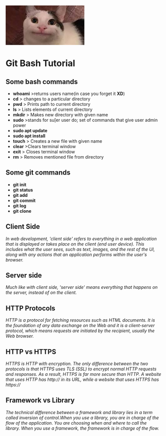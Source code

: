 ![](cat.jpeg)

# Git Bash Tutorial
## Some bash commands
- **whoami** >returns users name(in case you forget it **XD**)
- **cd** > changes to a particular directory
- **pwd** > Prints path to current directory
- **ls**  > Lists elements of current directory
- **mkdir** > Makes new directory with given name
- **sudo** >stands for su[er user do; set of commands that give user admin power
- **sudo apt update**
- **sudo apt install**
- **touch** > Creates a new file with given name
- **clear** >Clears terminal window
- **exit** > Closes terminal window
- **rm** > Removes mentioned file from directory
## Some git commands
- **git init**
- **git status**
- **git add**
- **git commit**
- **git log**
- **git clone**

## Client Side
*In web development, 'client side' refers to everything in a web application that is displayed or takes place on the client (end user device). This includes what the user sees, such as text, images, and the rest of the UI, along with any actions that an application performs within the user's browser.*

## Server side
*Much like with client side, 'server side' means everything that happens on the server, instead of on the client.*

## HTTP Protocols
*HTTP is a protocol for fetching resources such as HTML documents. It is the foundation of any data exchange on the Web and it is a client-server protocol, which means requests are initiated by the recipient, usually the Web browser.*

## HTTP vs HTTPS
*HTTPS is HTTP with encryption. The only difference between the two protocols is that HTTPS uses TLS (SSL) to encrypt normal HTTP requests and responses. As a result, HTTPS is far more secure than HTTP. A website that uses HTTP has http:// in its URL, while a website that uses HTTPS has https://*

## Framework vs Library
*The technical difference between a framework and library lies in a term called inversion of control.When you use a library, you are in charge of the flow of the application. You are choosing when and where to call the library. When you use a framework, the framework is in charge of the flow.*
